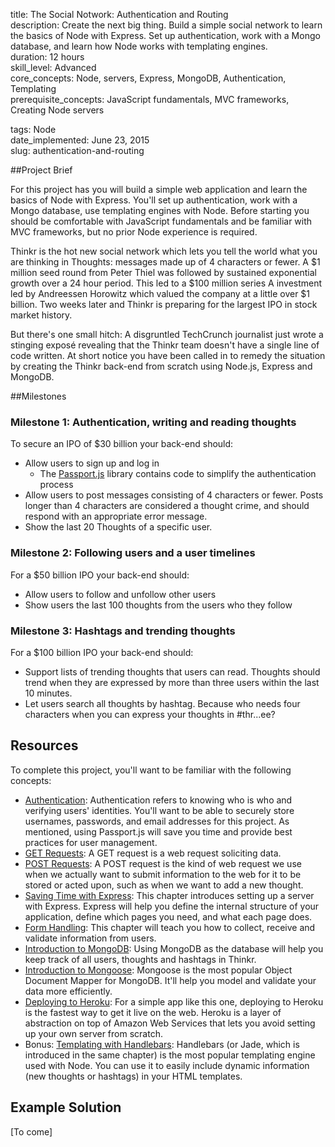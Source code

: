 title:                  The Social Notwork: Authentication and Routing  
description:            Create the next big thing. Build a simple social network to learn the basics of Node with Express. Set up authentication, work with a Mongo database, and learn how Node works with templating engines.  
duration:               12 hours  
skill_level:            Advanced  
core_concepts:          Node, servers, Express, MongoDB, Authentication, Templating  
prerequisite_concepts:  JavaScript fundamentals, MVC frameworks, Creating Node servers  

tags:                   Node  
date_implemented:       June 23, 2015  
slug:                   authentication-and-routing  


##Project Brief

For this project has you will build a simple web application and learn the basics of Node with Express. You'll set up authentication, work with a Mongo database, use templating engines with Node. Before starting you should be comfortable with JavaScript fundamentals and be familiar with MVC frameworks, but no prior Node experience is required.

Thinkr is the hot new social network which lets you tell the world what you are thinking in Thoughts: messages made up of 4 characters or fewer.  A $1 million seed round from Peter Thiel was followed by sustained exponential growth over a 24 hour period.  This led to a $100 million series A investment led by Andreessen Horowitz which valued the company at a little over $1 billion.  Two weeks later and Thinkr is preparing for the largest IPO in stock market history.

But there's one small hitch: A disgruntled TechCrunch journalist just wrote a stinging exposé revealing that the Thinkr team doesn't have a single line of code written.  At short notice you have been called in to remedy the situation by creating the Thinkr back-end from scratch using Node.js, Express and MongoDB.

##Milestones

### Milestone 1: Authentication, writing and reading thoughts

To secure an IPO of $30 billion your back-end should:

* Allow users to sign up and log in
    - The [Passport.js](http://passportjs.org) library contains code to simplify the authentication process
* Allow users to post messages consisting of 4 characters or fewer.  Posts longer than 4 characters are considered a thought crime, and should respond with an appropriate error message.
* Show the last 20 Thoughts of a specific user.

### Milestone 2: Following users and a user timelines

For a $50 billion IPO your back-end should:

* Allow users to follow and unfollow other users
* Show users the last 100 thoughts from the users who they follow

### Milestone 3: Hashtags and trending thoughts

For a $100 billion IPO your back-end should:

* Support lists of trending thoughts that users can read.  Thoughts should trend when they are expressed by more than three users within the last 10 minutes.
* Let users search all thoughts by hashtag.  Because who needs four characters when you can express your thoughts in #thr...ee?


## Resources

To complete this project, you'll want to be familiar with the following concepts:

- [Authentication](https://courses.thinkful.com/oreilly-node-express/subsection/1.22.2): Authentication refers to knowing who is who and verifying users' identities. You'll want to be able to securely store usernames, passwords, and email addresses for this project. As mentioned, using Passport.js will save you time and provide best practices for user management.
- [GET Requests](https://courses.thinkful.com/tfl-001v1/assignment/2.2.2): A GET request is a web request soliciting data.
- [POST Requests](https://courses.thinkful.com/tfl-001v1/assignment/2.2.3): A POST request is the kind of web request we use when we actually want to submit information to the web for it to be stored or acted upon, such as when we want to add a new thought.
- [Saving Time with Express](https://courses.thinkful.com/oreilly-node-express/chapter/1.7): This chapter introduces setting up a server with Express. Express will help you define the internal structure of your application, define which pages you need, and what each page does.
- [Form Handling](https://courses.thinkful.com/oreilly-node-express/chapter/1.12): This chapter will teach you how to collect, receive and validate information from users.
- [Introduction to MongoDB](https://courses.thinkful.com/tfl-001v1/assignment/3.1.1): Using MongoDB as the database will help you keep track of all users, thoughts and hashtags in Thinkr.
- [Introduction to Mongoose](https://courses.thinkful.com/tfl-001v1/assignment/3.1.2): Mongoose is the most popular Object Document Mapper for MongoDB. It'll help you model and validate your data more efficiently. 
- [Deploying to Heroku](https://courses.thinkful.com/tfl-001v1/project/2.2.5): For a simple app like this one, deploying to Heroku is the fastest way to get it live on the web. Heroku is a layer of abstraction on top of Amazon Web Services that lets you avoid setting up your own server from scratch.
- Bonus: [Templating with Handlebars](https://courses.thinkful.com/oreilly-node-express/chapter/1.11): Handlebars (or Jade, which is introduced in the same chapter) is the most popular templating engine used with Node. You can use it to easily include dynamic information (new thoughts or hashtags) in your HTML templates.

## Example Solution

[To come]

